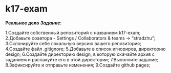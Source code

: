 # k17-exam
**Реальное дело**
***Задание***:

  1.Создайте собственный репозиторий с названием k17-exam;
  2.Добавьте соaвтора - Settings / Collaborators & teams → “stradzhu”;
  3.Склонируйте себе локальную версию вашего репозитория;
  4.Создайте файл .gitignore;
  5.Добавьте в список игнориров, директорию design;
  6.Создайте директорию design, в которую скачайте архив с заданием и распакуйте его в этой директории;
  7.Выполните задание;
  8.Зафиксируйте и отправьте изменения;
  9.Создайте github pages;
